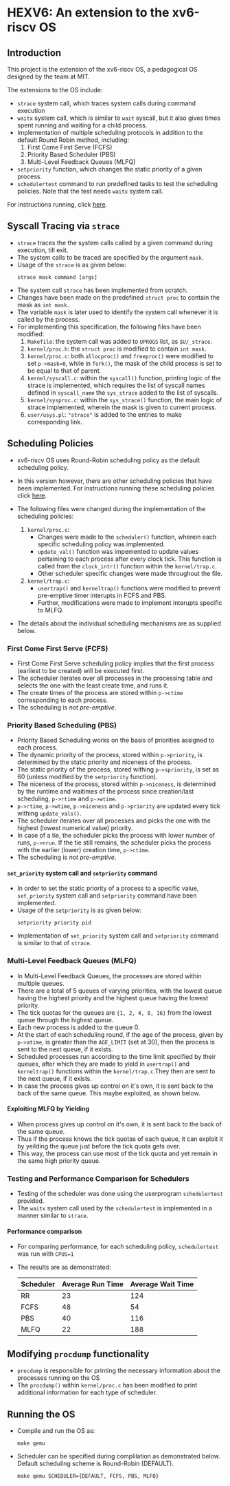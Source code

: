 # HEXV6: An extension to the xv6-riscv OS

## Introduction
This project is the extension of the xv6-riscv OS, a pedagogical OS designed by the team at MIT.

The extensions to the OS include:
* `strace` system call, which traces system calls during command execution
* `waitx` system call, which is similar to `wait` syscall, but it also gives times spent running and waiting for a child process.
* Implementation of multiple scheduling protocols in addition to the default Round Robin method, including:
    1. First Come First Serve (FCFS)
    2. Priority Based Scheduler (PBS)
    3. Multi-Level Feedback Queues (MLFQ)
* `setpriority` function, which changes the static priority of a given process.
* `schedulertest` command to run predefined tasks to test the scheduling policies. Note that the test needs `waitx` system call.

For instructions running, click [here](#running-the-os).

## Syscall Tracing via `strace`
* `strace` traces the the system calls called by a given command during execution, till exit.
* The system calls to be traced are specified by the argument `mask`.
* Usage of the `strace` is as given below:
    ```
    strace mask command [args]
    ```
* The system call `strace` has been implemented from scratch.
* Changes have been made on the predefined `struct proc` to contain the mask as `int mask`.
* The variable `mask` is later used to identify the system call whenever it is called by the process.
* For implementing this specification, the following files have been modified:
    1. `Makefile`: the system call was added to `UPROGS` list, as `$U/_strace`.
    2. `kernel/proc.h`: the `struct proc` is modified to contain `int mask`.
    3. `kernel/proc.c`: both `allocproc()` and `freeproc()` were modified to set `p->mask=0`, while in `fork()`, the mask of the child process is set to be equal to that of parent.
    4. `kernel/syscall.c`: within the `syscall()` function, printing logic of the strace is implemented, which requires the list of syscall names defined in `syscall_name` the `sys_strace` added to the list of syscalls.
    5. `kernel/sysproc.c`: within the `sys_strace()` function, the main logic of strace implemented, wherein the mask is given to current process.
    6. `user/usys.pl`: `"strace"` is added to the entries to make corresponding link.

## Scheduling Policies
* xv6-riscv OS uses Round-Robin scheduling policy as the default scheduling policy. 

* In this version however, there are other scheduling policies that have been implemented. For instructions running these scheduling policies click [here](##Running-the-OS).

* The following files were changed during the implementation of the scheduling policies:
    1. `kernel/proc.c`: 
        - Changes were made to the `scheduler()` function, wherein each specific scheduling policy was implemented.
        - `update_val()` function was impemented to update values pertaining to each process after every clock tick. This function is called from the `clock_intr()` function within the `kernel/trap.c`.
        - Other scheduler specific changes were made throughout the file.
    2. `kernel/trap.c`: 
        - `usertrap()` and `kerneltrap()` functions were modified to prevent pre-emptive timer interupts in FCFS and PBS. 
        - Further, modifications were made to implement interupts specific to MLFQ.

* The details about the individual scheduling mechanisms are as supplied below.

### First Come First Serve (FCFS)
* First Come First Serve scheduling policy implies that the first process (earliest to be created) will be executed first.
* The scheduler iterates over all processes in the processing table and selects the one with the least create time, and runs it.
* The create times of the process are stored within `p->ctime` corresponding to each process.
* The scheduling is *not pre-emptive*.

### Priority Based Scheduling (PBS)
* Priority Based Scheduling works on the basis of priorities assigned to each process.
* The dynamic priority of the process, stored within `p->priority`, is determined by the static priority and niceness of the process.
* The static priority of the process, stored withing `p->spriority`, is set as 60 (unless modified by the `setpriority` function).
* The niceness of the process, stored within `p->niceness`, is determined by the runtime and waitimes of the process since creation/last scheduling, `p->rtime` and `p->wtime`.
* `p->rtime`, `p->wtime`, `p->niceness` and `p->priority` are updated every tick withing `update_vals()`.
* The scheduler iterates over all processes and picks the one with the highest (lowest numerical value) priority.
* In case of a tie, the scheduler picks the process with lower number of runs, `p->nrun`. If the tie still remains, the scheduler picks the process with the earlier (lower) creation time, `p->ctime`.
* The scheduling is *not pre-emptive*.

#### `set_priority` system call and `setpriority` command
* In order to set the static priority of a process to a specific value, `set_priority` system call and `setpriority` command have been implemented.
* Usage of the `setpriority` is as given below:
    ```
    setpriority priority pid
    ```
* Implementation of `set_priority` system call and `setpriority` command is similar to that of `strace`.

### Multi-Level Feedback Queues (MLFQ)
* In Multi-Level Feedback Queues, the processes are stored within multiple queues.
* There are a total of 5 queues of varying priorities, with the lowest queue having the highest priority and the highest queue having the lowest priority.
* The tick quotas for the queues are `{1, 2, 4, 8, 16}` from the lowest queue through the highest queue.
* Each new process is added to the queue 0.
* At the start of each scheduling round, if the age of the process, given by `p->atime`, is greater than the `AGE_LIMIT` (set at 30), then the process is sent to the next queue, if it exists.
* Scheduled processes run according to the time limit specified by their queues, after which they are made to yield in `usertrap()` and `kerneltrap()` functions within the `kernel/trap.c`.They then are sent to the next queue, if it exists.
* In case the process gives up control on it's own, it is sent back to the back of the same queue. This maybe exploited, as shown below.

#### Exploiting MLFQ by Yielding
* When process gives up control on it's own, it is sent back to the back of the same queue.
* Thus if the process knows the tick quotas of each queue, it can exploit it by yeilding the queue just before the tick quota gets over.
* This way, the process can use most of the tick quota and yet remain in the same high priority queue.

### Testing and Performance Comparison for Schedulers
* Testing of the scheduler was done using the userprogram `schedulertest` provided.
* The `waitx` system call used by the `schedulertest` is implemented in a manner similar to `strace`.

#### Performance comparison
* For comparing performance, for each scheduling policy, `schedulertest` was run with `CPUS=1`
* The results are as demonstrated:

    | Scheduler | Average Run Time | Average Wait Time |
    | --------- | ---------------- | ----------------- |
    | RR        | 23               | 124               |
    | FCFS      | 48               | 54                |
    | PBS       | 40               | 116               |
    | MLFQ      | 22               | 188               |

## Modifying `procdump` functionality
* `procdump` is responsible for printing the necessary information about the processes running on the OS
* The `procdump()` within `kernel/proc.c` has been modified to print additional information for each type of scheduler.

## Running the OS

* Compile and run the OS as:
    ```
    make qemu
    ```
* Scheduler can be specified during complilation as demonstrated below. Default scheduling scheme is Round-Robin (DEFAULT).
    ```
    make qemu SCHEDULER={DEFAULT, FCFS, PBS, MLFQ}
    ```

